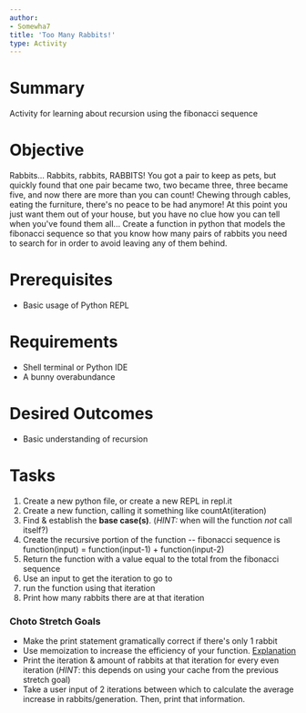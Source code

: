 ```yaml
---
author:
- Somewha7
title: 'Too Many Rabbits!'
type: Activity
---
```


Summary
=======

Activity for learning about recursion using the fibonacci sequence

Objective
=========

Rabbits... Rabbits, rabbits, RABBITS! You got a pair to keep as pets, but quickly found that one pair became two, two became three, three became five, and now there are more than you can count! Chewing through cables, eating the furniture, there's no peace to be had anymore! At this point you just want them out of your house, but you have no clue how you can tell when you've found them all... Create a function in python that models the fibonacci sequence so that you know how many pairs of rabbits you need to search for in order to avoid leaving any of them behind.

Prerequisites
=============

-   Basic usage of Python REPL


Requirements
============

-   Shell terminal or Python IDE
-   A bunny overabundance

Desired Outcomes
================

-   Basic understanding of recursion

Tasks
=====

1.   Create a new python file, or create a new REPL in repl.it
2.   Create a new function, calling it something like countAt(iteration)
3.   Find & establish the **base case(s)**. (*HINT:* when will the function *not* call itself?)
4.   Create the recursive portion of the function -- fibonacci sequence is function(input) = function(input-1) + function(input-2)
5.   Return the function with a value equal to the total from the fibonacci sequence
6.   Use an input to get the iteration to go to
7.   run the function using that iteration
8.   Print how many rabbits there are at that iteration

### Choto Stretch Goals
-   Make the print statement gramatically correct if there's only 1 rabbit
-   Use memoization to increase the efficiency of your function. [Explanation](https://stackoverflow.com/questions/1988804/what-is-memoization-and-how-can-i-use-it-in-python)
-   Print the iteration & amount of rabbits at that iteration for every even iteration (*HINT*: this depends on using your cache from the previous stretch goal)
-   Take a user input of 2 iterations between which to calculate the average increase in rabbits/generation. Then, print that information.
